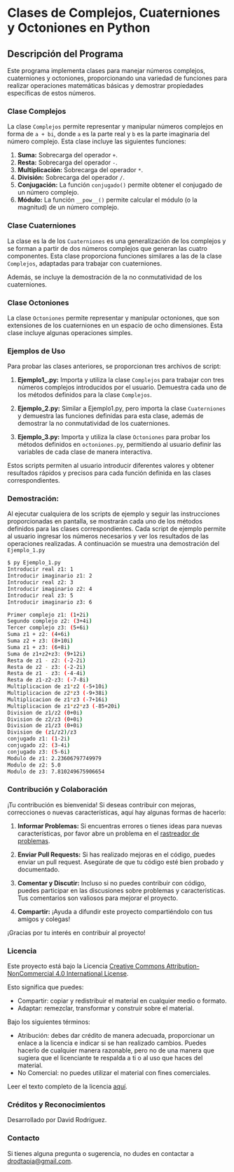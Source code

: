 # Clases de Complejos, Cuaterniones y Octoniones en Python

## Descripción del Programa

Este programa implementa clases para manejar números complejos, cuaterniones y octoniones, proporcionando una variedad de funciones para realizar operaciones matemáticas básicas y demostrar propiedades específicas de estos números.

### Clase Complejos

La clase `Complejos` permite representar y manipular números complejos en forma de `a + bi`, donde `a` es la parte real y `b` es la parte imaginaria del número complejo. Esta clase incluye las siguientes funciones:

1. **Suma:** Sobrecarga del operador `+`.
2. **Resta:** Sobrecarga del operador `-`.
3. **Multiplicación:** Sobrecarga del operador `*`.
4. **División:** Sobrecarga del operador `/`.
5. **Conjugación:** La función `conjugado()` permite obtener el conjugado de un número complejo.
6. **Módulo:** La función `__pow__()` permite calcular el módulo (o la magnitud) de un número complejo.

### Clase Cuaterniones

La clase es la de los `Cuaterniones` es una generalización de los complejos y se forman a partir de dos números complejos que generan las cuatro componentes. Esta clase proporciona funciones similares a las de la clase `Complejos`, adaptadas para trabajar con cuaterniones.

Además, se incluye la demostración de la no conmutatividad de los cuaterniones.

### Clase Octoniones

La clase `Octoniones` permite representar y manipular octoniones, que son extensiones de los cuaterniones en un espacio de ocho dimensiones. Esta clase incluye algunas operaciones simples.

### Ejemplos de Uso

Para probar las clases anteriores, se proporcionan tres archivos de script:

1. **Ejemplo1_.py:** Importa y utiliza la clase `Complejos` para trabajar con tres números complejos introducidos por el usuario. Demuestra cada uno de los métodos definidos para la clase `Complejos`.

2. **Ejemplo_2.py:** Similar a Ejemplo1.py, pero importa la clase `Cuaterniones` y demuestra las funciones definidas para esta clase, además de demostrar la no conmutatividad de los cuaterniones.

3. **Ejemplo_3.py:** Importa y utiliza la clase `Octoniones` para probar los métodos definidos en `octoniones.py`, permitiendo al usuario definir las variables de cada clase de manera interactiva.

Estos scripts permiten al usuario introducir diferentes valores y obtener resultados rápidos y precisos para cada función definida en las clases correspondientes.

### Demostración:
Al ejecutar cualquiera de los scripts de ejemplo y seguir las instrucciones proporcionadas en pantalla, se mostrarán cada uno de los métodos definidos para las clases correspondientes. Cada script de ejemplo permite al usuario ingresar los números necesarios y ver los resultados de las operaciones realizadas. A continuación se muestra una demostración del `Ejemplo_1.py`
```bash
$ py Ejemplo_1.py
Introducir real z1: 1
Introducir imaginario z1: 2
Introducir real z2: 3
Introducir imaginario z2: 4
Introducir real z3: 5
Introducir imaginario z3: 6

Primer complejo z1: (1+2i)
Segundo complejo z2: (3+4i)
Tercer complejo z3: (5+6i)
Suma z1 + z2: (4+6i)
Suma z2 + z3: (8+10i)
Suma z1 + z3: (6+8i)
Suma de z1+z2+z3: (9+12i)
Resta de z1 - z2: (-2-2i)
Resta de z2 - z3: (-2-2i)
Resta de z1 - z3: (-4-4i)
Resta de z1-z2-z3: (-7-8i)
Multiplicacion de z1*z2 (-5+10i)
Multiplicacion de z2*z3 (-9+38i)
Multiplicacion de z1*z3 (-7+16i)
Multiplicacion de z1*z2*z3 (-85+20i)
Division de z1/z2 (0+0i)
Division de z2/z3 (0+0i)
Division de z1/z3 (0+0i)
Division de (z1/z2)/z3
conjugado z1: (1-2i)
conjugado z2: (3-4i)
conjugado z3: (5-6i)
Modulo de z1: 2.23606797749979
Modulo de z2: 5.0
Modulo de z3: 7.810249675906654
```
### Contribución y Colaboración

¡Tu contribución es bienvenida! Si deseas contribuir con mejoras, correcciones o nuevas características, aquí hay algunas formas de hacerlo:

1. **Informar Problemas:** Si encuentras errores o tienes ideas para nuevas características, por favor abre un problema en el [rastreador de problemas](https://github.com/drodtapia/Complejos-Cuaterniones-Octoniones/issues).
   
2. **Enviar Pull Requests:** Si has realizado mejoras en el código, puedes enviar un pull request. Asegúrate de que tu código esté bien probado y documentado.

3. **Comentar y Discutir:** Incluso si no puedes contribuir con código, puedes participar en las discusiones sobre problemas y características. Tus comentarios son valiosos para mejorar el proyecto.

4. **Compartir:** ¡Ayuda a difundir este proyecto compartiéndolo con tus amigos y colegas!

¡Gracias por tu interés en contribuir al proyecto!

### Licencia

Este proyecto está bajo la Licencia [Creative Commons Attribution-NonCommercial 4.0 International License](https://creativecommons.org/licenses/by-nc/4.0/).

Esto significa que puedes:

- Compartir: copiar y redistribuir el material en cualquier medio o formato.
- Adaptar: remezclar, transformar y construir sobre el material.

Bajo los siguientes términos:

- Atribución: debes dar crédito de manera adecuada, proporcionar un enlace a la licencia e indicar si se han realizado cambios. Puedes hacerlo de cualquier manera razonable, pero no de una manera que sugiera que el licenciante te respalda a ti o al uso que haces del material.
- No Comercial: no puedes utilizar el material con fines comerciales.

Leer el texto completo de la licencia [aquí](https://creativecommons.org/licenses/by-nc/4.0/legalcode).

### Créditos y Reconocimientos
Desarrollado por David Rodríguez.

### Contacto
Si tienes alguna pregunta o sugerencia, no dudes en contactar a drodtapia@gmail.com.
